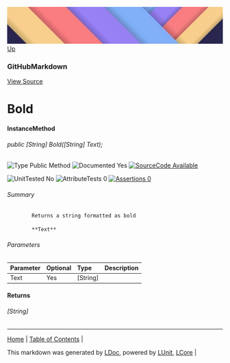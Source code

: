 ![](../Content/LDoc-banner-small.png "")
[Up](GitHubMarkdown.md)
### GitHubMarkdown
[View Source](GitHubMarkdown.md)
# Bold
#### InstanceMethod
###### public [String] Bold([String] Text);

![Type Public Method](http://b.repl.ca/v1/Type-Public%20Method-lightgrey.png "") ![Documented Yes](http://b.repl.ca/v1/Documented-Yes-brightgreen.png "") [![SourceCode Available](http://b.repl.ca/v1/SourceCode-Available-brightgreen.png "")](GitHubMarkdown.md)

![UnitTested No](http://b.repl.ca/v1/UnitTested-No-lightgrey.png "") ![AttributeTests 0](http://b.repl.ca/v1/AttributeTests-0-lightgrey.png "") [![Assertions 0](http://b.repl.ca/v1/Assertions-0-brightgreen.png "")](GitHubMarkdown.md)
###### Summary

            Returns a string formatted as bold
            
            **Text**
            
            
###### Parameters

Parameter | Optional | Type | Description
:---  | :---  | :---  | :--- 
Text | Yes | [String] | 

#### Returns
###### [String]
---

[Home](../../README.md) | [Table of Contents](../../TableOfContents.md) | 


This markdown was generated by [LDoc](https://github.com/CodeSingularity/LDoc), powered by [LUnit](https://github.com/CodeSingularity/LUnit), [LCore](https://github.com/CodeSingularity/LCore) | 

